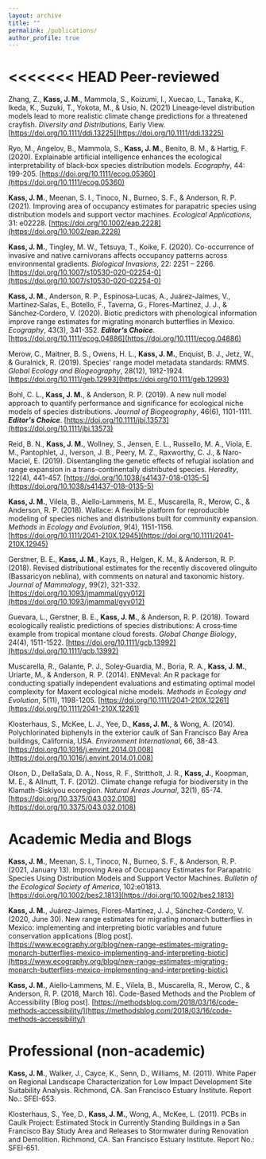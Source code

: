 ```yaml
---
layout: archive
title: ""
permalink: /publications/
author_profile: true
---
```


<<<<<<< HEAD
Peer-reviewed
======

Zhang, Z., **Kass, J. M.**, Mammola, S., Koizumi, I., Xuecao, L., Tanaka, K., Ikeda, K., Suzuki, T., Yokota, M., & Usio, N. (2021) Lineage‐level distribution models lead to more realistic climate change predictions for a threatened crayfish. *Diversity and Distributions*, Early View. [https://doi.org/10.1111/ddi.13225](https://doi.org/10.1111/ddi.13225)

Ryo, M., Angelov, B., Mammola, S., **Kass, J. M.**, Benito, B. M., & Hartig, F. (2020). Explainable artificial intelligence enhances the ecological interpretability of black‐box species distribution models. *Ecography*, 44: 199-205. [https://doi.org/10.1111/ecog.05360](https://doi.org/10.1111/ecog.05360)

**Kass, J. M.**, Meenan, S. I., Tinoco, N., Burneo, S. F., & Anderson, R. P. (2021). Improving area of occupancy estimates for parapatric species using distribution models and support vector machines. *Ecological Applications*, 31: e02228. [https://doi.org/10.1002/eap.2228](https://doi.org/10.1002/eap.2228)

**Kass, J. M.**, Tingley, M. W., Tetsuya, T., Koike, F. (2020). Co-occurrence of invasive and native carnivorans affects occupancy patterns across environmental gradients. *Biological Invasions*, 22: 2251 – 2266. [https://doi.org/10.1007/s10530-020-02254-0](https://doi.org/10.1007/s10530-020-02254-0)

**Kass, J. M.**, Anderson, R. P., Espinosa‐Lucas, A., Juárez‐Jaimes, V., Martínez‐Salas, E., Botello, F., Taverna, G., Flores-Martínez, J. J., & Sánchez‐Cordero, V. (2020). Biotic predictors with phenological information improve range estimates for migrating monarch butterflies in Mexico. *Ecography*, 43(3), 341-352. _**Editor's Choice**_. [https://doi.org/10.1111/ecog.04886](https://doi.org/10.1111/ecog.04886)

Merow, C., Maitner, B. S., Owens, H. L., **Kass, J. M.**, Enquist, B. J., Jetz, W., & Guralnick, R. (2019). Species' range model metadata standards: RMMS. *Global Ecology and Biogeography*, 28(12), 1912-1924. [https://doi.org/10.1111/geb.12993](https://doi.org/10.1111/geb.12993)

Bohl, C. L., **Kass, J. M.**, & Anderson, R. P. (2019). A new null model approach to quantify performance and significance for ecological niche models of species distributions. *Journal of Biogeography*, 46(6), 1101-1111. _**Editor's Choice**_. [https://doi.org/10.1111/jbi.13573](https://doi.org/10.1111/jbi.13573)

Reid, B. N., **Kass, J. M.**, Wollney, S., Jensen, E. L., Russello, M. A., Viola, E. M., Pantophlet, J., Iverson, J. B., Peery, M. Z., Raxworthy, C. J., & Naro-Maciel, E. (2019). Disentangling the genetic effects of refugial isolation and range expansion in a trans-continentally distributed species. *Heredity*, 122(4), 441-457. [https://doi.org/10.1038/s41437-018-0135-5](https://doi.org/10.1038/s41437-018-0135-5)

**Kass, J. M.**, Vilela, B., Aiello‐Lammens, M. E., Muscarella, R., Merow, C., & Anderson, R. P. (2018). Wallace: A flexible platform for reproducible modeling of species niches and distributions built for community expansion. *Methods in Ecology and Evolution*, 9(4), 1151-1156. [https://doi.org/10.1111/2041-210X.12945](https://doi.org/10.1111/2041-210X.12945)

Gerstner, B. E., **Kass, J. M.**, Kays, R., Helgen, K. M., & Anderson, R. P. (2018). Revised distributional estimates for the recently discovered olinguito (Bassaricyon neblina), with comments on natural and taxonomic history. *Journal of Mammalogy*, 99(2), 321-332. [https://doi.org/10.1093/jmammal/gyy012](https://doi.org/10.1093/jmammal/gyy012)

Guevara, L., Gerstner, B. E., **Kass, J. M.**, & Anderson, R. P. (2018). Toward ecologically realistic predictions of species distributions: A cross‐time example from tropical montane cloud forests. *Global Change Biology*, 24(4), 1511-1522. [https://doi.org/10.1111/gcb.13992](https://doi.org/10.1111/gcb.13992)

Muscarella, R., Galante, P. J., Soley‐Guardia, M., Boria, R. A., **Kass, J. M.**, Uriarte, M., & Anderson, R. P. (2014). ENMeval: An R package for conducting spatially independent evaluations and estimating optimal model complexity for Maxent ecological niche models. *Methods in Ecology and Evolution*, 5(11), 1198-1205. [https://doi.org/10.1111/2041-210X.12261](https://doi.org/10.1111/2041-210X.12261)

Klosterhaus, S., McKee, L. J., Yee, D., **Kass, J. M.**, & Wong, A. (2014). Polychlorinated biphenyls in the exterior caulk of San Francisco Bay Area buildings, California, USA. *Environment International*, 66, 38-43. [https://doi.org/10.1016/j.envint.2014.01.008](https://doi.org/10.1016/j.envint.2014.01.008)

Olson, D., DellaSala, D. A., Noss, R. F., Strittholt, J. R., **Kass, J.**, Koopman, M. E., & Allnutt, T. F. (2012). Climate change refugia for biodiversity in the Klamath-Siskiyou ecoregion. *Natural Areas Journal*, 32(1), 65-74. [https://doi.org/10.3375/043.032.0108](https://doi.org/10.3375/043.032.0108)

Academic Media and Blogs
======

**Kass, J. M.**, Meenan, S. I., Tinoco, N., Burneo, S. F., & Anderson, R. P. (2021, January 13). Improving Area of Occupancy Estimates for Parapatric Species Using Distribution Models and Support Vector Machines. *Bulletin of the Ecological Society of America*, 102:e01813. [https://doi.org/10.1002/bes2.1813](https://doi.org/10.1002/bes2.1813)

**Kass, J. M.**, Juárez-Jaimes, Flores-Martínez, J. J., Sánchez-Cordero, V. (2020, June 30). New range estimates for migrating monarch butterflies in Mexico: implementing and interpreting biotic variables and future conservation applications [Blog post]. [https://www.ecography.org/blog/new-range-estimates-migrating-monarch-butterflies-mexico-implementing-and-interpreting-biotic](https://www.ecography.org/blog/new-range-estimates-migrating-monarch-butterflies-mexico-implementing-and-interpreting-biotic)

**Kass, J. M.**, Aiello‐Lammens, M. E., Vilela, B., Muscarella, R., Merow, C., & Anderson, R. P. (2018, March 16). Code-Based Methods and the Problem of Accessibility [Blog post]. [https://methodsblog.com/2018/03/16/code-methods-accessibility/](https://methodsblog.com/2018/03/16/code-methods-accessibility/)

Professional (non-academic)
======

**Kass, J. M.**, Walker, J., Cayce, K., Senn, D., Williams, M. (2011). White Paper on Regional Landscape Characterization for Low Impact Development Site Suitability Analysis. Richmond, CA. San Francisco Estuary Institute. Report No.: SFEI-653.

Klosterhaus, S., Yee, D., **Kass, J. M.**, Wong, A., McKee, L. (2011). PCBs in Caulk Project: Estimated Stock in Currently Standing Buildings in a San Francisco Bay Study Area and Releases to Stormwater during Renovation and Demolition. Richmond, CA. San Francisco Estuary Institute. Report No.: SFEI-651.
